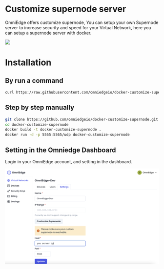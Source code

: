 # Customize supernode server

OmniEdge offers customize supernode, You can setup your own Supernode server to increase security and speed for your Virtual Network, here you can setup a supernode server with docker.

![](Setup-Customize-Supernode-1080p.gif)


# Installation

## By run a command 

```bash
curl https://raw.githubusercontent.com/omniedgeio/docker-customize-supernode/main/install.sh | bash
```

## Step by step manually 

``` bash
git clone https://github.com/omniedgeio/docker-customize-supernode.git
cd docker-customize-supernode
docker build -t docker-customize-supernode .
docker run -d -p 5565:5565/udp docker-customize-supernode
```

## Setting in the Omniedge Dashboard

Login in your OmniEdge account, and setting in the dashboard.

![](Customizesupernode.png)

